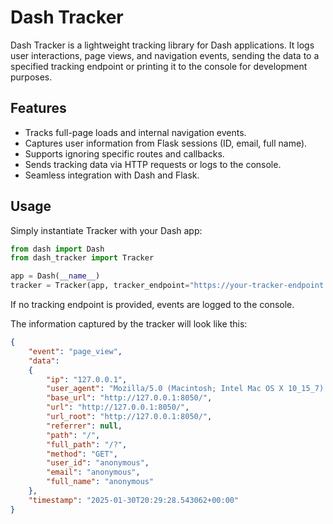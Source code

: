 # Dash Tracker

Dash Tracker is a lightweight tracking library for Dash applications. It logs user interactions, page views, and navigation events, sending the data to a specified tracking endpoint or printing it to the console for development purposes.

## Features

* Tracks full-page loads and internal navigation events.
* Captures user information from Flask sessions (ID, email, full name).
* Supports ignoring specific routes and callbacks.
* Sends tracking data via HTTP requests or logs to the console.
* Seamless integration with Dash and Flask.

## Usage

Simply instantiate Tracker with your Dash app:

```python
from dash import Dash
from dash_tracker import Tracker

app = Dash(__name__)
tracker = Tracker(app, tracker_endpoint="https://your-tracker-endpoint.com")
```

If no tracking endpoint is provided, events are logged to the console.

The information captured by the tracker will look like this:

```json
{
    "event": "page_view",
    "data":
    {
        "ip": "127.0.0.1",
        "user_agent": "Mozilla/5.0 (Macintosh; Intel Mac OS X 10_15_7) AppleWebKit/537.36 (KHTML, like Gecko) Chrome/132.0.0.0 Safari/537.36",
        "base_url": "http://127.0.0.1:8050/",
        "url": "http://127.0.0.1:8050/",
        "url_root": "http://127.0.0.1:8050/",
        "referrer": null,
        "path": "/",
        "full_path": "/?",
        "method": "GET",
        "user_id": "anonymous",
        "email": "anonymous",
        "full_name": "anonymous"
    },
    "timestamp": "2025-01-30T20:29:28.543062+00:00"
}
```
